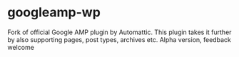 # googleamp-wp
Fork of official Google AMP plugin by Automattic. This plugin takes it further by also supporting pages, post types, archives etc. Alpha version, feedback welcome
